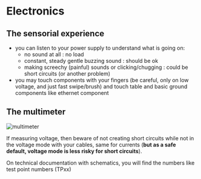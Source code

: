 # Electronics

## The sensorial experience
- you can listen to your power supply to understand what is going on:
  - no sound at all : no load
  - constant, steady gentle buzzing sound : should be ok
  - making screechy (painful) sounds or clicking/chugging : could be short circuits (or another problem)
- you may touch components with your fingers (be careful, only on low voltage, and just fast swipe/brush) and touch table and basic ground components like ethernet component

## The multimeter

![multimeter](/multimeter.jpeg)

If measuring voltage, then beware of not creating short circuits while not in the voltage mode with your cables, same for currents (**but as a safe default, voltage mode is less risky for short circuits**).

On technical documentation with schematics, you will find the numbers like test point numbers (TPxx)

